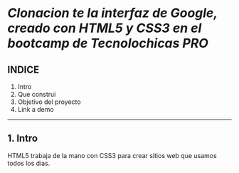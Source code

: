 # *Clonacion te la interfaz de Google, creado con HTML5  y CSS3 en el bootcamp de Tecnolochicas PRO*

## INDICE
1. Intro
2. Que construi
3. Objetivo del proyecto
4. Link a demo

****
## 1. Intro
HTML5 trabaja de la mano con CSS3 para crear sitios web que usamos todos los dias. 

